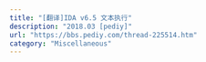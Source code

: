 ```yaml
---
title: "[翻译]IDA v6.5 文本执行"
description: "2018.03 [pediy]"
url: "https://bbs.pediy.com/thread-225514.htm"
category: "Miscellaneous"
---
```

